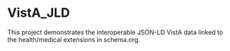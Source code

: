 # VistA_JLD
This project demonstrates the interoperable JSON-LD VistA data linked to the health/medical extensions in schema.org. 
